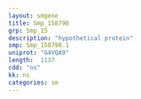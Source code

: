 ```yaml
---
layout: smgene
title: Smp_158790
grp: Smp_15
description: "hypothetical protein"
smp: Smp_158790.1
uniprot: "G4VQA9"
length:  1137
cdd: "ns"
kk: ns
categories: sm
---
```

